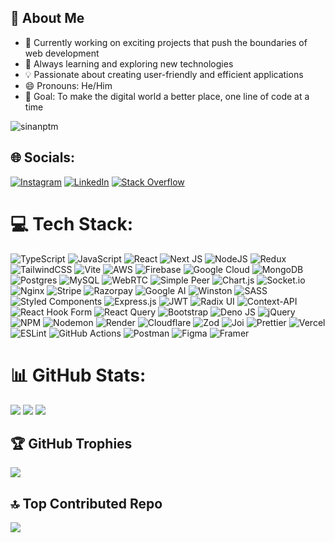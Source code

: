 ## 💫 About Me

- 🚀 Currently working on exciting projects that push the boundaries of web development
- 🌱 Always learning and exploring new technologies
- 💡 Passionate about creating user-friendly and efficient applications
- 😄 Pronouns: He/Him
- 🎯 Goal: To make the digital world a better place, one line of code at a time

<p align="left"> 
  <img src="https://komarev.com/ghpvc/?username=sinanptm&label=Profile%20views&color=0e75b6&style=flat" alt="sinanptm" /> 
</p>

## 🌐 Socials:
[![Instagram](https://img.shields.io/badge/Instagram-%23E4405F.svg?logo=Instagram&logoColor=white)](https://instagram.com/si_an_z) 
[![LinkedIn](https://img.shields.io/badge/LinkedIn-%230077B5.svg?logo=linkedin&logoColor=white)](https://linkedin.com/in/muhammed-sinan-1950b3290) 
[![Stack Overflow](https://img.shields.io/badge/-Stackoverflow-FE7A16?logo=stack-overflow&logoColor=white)](https://stackoverflow.com/users/25472984)

# 💻 Tech Stack:
![TypeScript](https://img.shields.io/badge/typescript-%23007ACC.svg?style=flat&logo=typescript&logoColor=white) 
![JavaScript](https://img.shields.io/badge/javascript-%23323330.svg?style=flat&logo=javascript&logoColor=%23F7DF1E) 
![React](https://img.shields.io/badge/react-%2320232a.svg?style=flat&logo=react&logoColor=%2361DAFB) 
![Next JS](https://img.shields.io/badge/Next-black?style=flat&logo=next.js&logoColor=white) 
![NodeJS](https://img.shields.io/badge/node.js-6DA55F?style=flat&logo=node.js&logoColor=white) 
![Redux](https://img.shields.io/badge/redux-%23593d88.svg?style=flat&logo=redux&logoColor=white) 
![TailwindCSS](https://img.shields.io/badge/tailwindcss-%2338B2AC.svg?style=flat&logo=tailwind-css&logoColor=white) 
![Vite](https://img.shields.io/badge/vite-%23646CFF.svg?style=flat&logo=vite&logoColor=white) 
![AWS](https://img.shields.io/badge/AWS-%23FF9900.svg?style=flat&logo=amazon-aws&logoColor=white) 
![Firebase](https://img.shields.io/badge/firebase-%23039BE5.svg?style=flat&logo=firebase) 
![Google Cloud](https://img.shields.io/badge/GoogleCloud-%234285F4.svg?style=flat&logo=google-cloud&logoColor=white) 
![MongoDB](https://img.shields.io/badge/MongoDB-%234ea94b.svg?style=flat&logo=mongodb&logoColor=white) 
![Postgres](https://img.shields.io/badge/postgres-%23316192.svg?style=flat&logo=postgresql&logoColor=white) 
![MySQL](https://img.shields.io/badge/mysql-4479A1.svg?style=flat&logo=mysql&logoColor=white) 
![WebRTC](https://img.shields.io/badge/WebRTC-333333?style=flat&logo=webrtc&logoColor=white)
![Simple Peer](https://img.shields.io/badge/Simple_Peer-4A154B?style=flat&logo=webrtc&logoColor=white)
![Chart.js](https://img.shields.io/badge/chart.js-F5788D.svg?style=flat&logo=chart.js&logoColor=white) 
![Socket.io](https://img.shields.io/badge/Socket.io-black?style=flat&logo=socket.io&badgeColor=010101) 
![Nginx](https://img.shields.io/badge/nginx-%23009639.svg?style=flat&logo=nginx&logoColor=white) 
![Stripe](https://img.shields.io/badge/stripe-%236464FF.svg?style=flat&logo=stripe&logoColor=white) 
![Razorpay](https://img.shields.io/badge/razorpay-%2300A7E1.svg?style=flat&logo=razorpay&logoColor=white)
![Google AI](https://img.shields.io/badge/Google_AI-4285F4?style=flat&logo=google&logoColor=white)
![Winston](https://img.shields.io/badge/Winston-231F20?style=flat&logo=winston&logoColor=white)
![SASS](https://img.shields.io/badge/SASS-hotpink.svg?style=flat&logo=SASS&logoColor=white) 
![Styled Components](https://img.shields.io/badge/styled--components-DB7093?style=flat&logo=styled-components&logoColor=white) 
![Express.js](https://img.shields.io/badge/express.js-%23404d59.svg?style=flat&logo=express&logoColor=%2361DAFB) 
![JWT](https://img.shields.io/badge/JWT-black?style=flat&logo=JSON%20web%20tokens) 
![Radix UI](https://img.shields.io/badge/radix%20ui-161618.svg?style=flat&logo=radix-ui&logoColor=white) 
![Context-API](https://img.shields.io/badge/Context--Api-000000?style=flat&logo=react) 
![React Hook Form](https://img.shields.io/badge/React%20Hook%20Form-%23EC5990.svg?style=flat&logo=reacthookform&logoColor=white) 
![React Query](https://img.shields.io/badge/-React%20Query-FF4154?style=flat&logo=react%20query&logoColor=white) 
![Bootstrap](https://img.shields.io/badge/bootstrap-%238511FA.svg?style=flat&logo=bootstrap&logoColor=white) 
![Deno JS](https://img.shields.io/badge/deno%20js-000000?style=flat&logo=deno&logoColor=white) 
![jQuery](https://img.shields.io/badge/jquery-%230769AD.svg?style=flat&logo=jquery&logoColor=white) 
![NPM](https://img.shields.io/badge/NPM-%23CB3837.svg?style=flat&logo=npm&logoColor=white) 
![Nodemon](https://img.shields.io/badge/NODEMON-%23323330.svg?style=flat&logo=nodemon&logoColor=%BBDEAD) 
![Render](https://img.shields.io/badge/Render-%46E3B7.svg?style=flat&logo=render&logoColor=white) 
![Cloudflare](https://img.shields.io/badge/Cloudflare-F38020?style=flat&logo=Cloudflare&logoColor=white) 
![Zod](https://img.shields.io/badge/zod-%233068b7.svg?style=flat&logo=zod&logoColor=white) 
![Joi](https://img.shields.io/badge/Joi-0080FF?style=flat&logo=joi&logoColor=white)
![Prettier](https://img.shields.io/badge/Prettier-F7B93E?style=flat&logo=prettier&logoColor=black)
![Vercel](https://img.shields.io/badge/vercel-%23000000.svg?style=flat&logo=vercel&logoColor=white) 
![ESLint](https://img.shields.io/badge/ESLint-4B3263?style=flat&logo=eslint&logoColor=white) 
![GitHub Actions](https://img.shields.io/badge/github%20actions-%232671E5.svg?style=flat&logo=githubactions&logoColor=white) 
![Postman](https://img.shields.io/badge/Postman-FF6C37?style=flat&logo=postman&logoColor=white) 
![Figma](https://img.shields.io/badge/figma-%23F24E1E.svg?style=flat&logo=figma&logoColor=white) 
![Framer](https://img.shields.io/badge/Framer-black?style=flat&logo=framer&logoColor=blue) 


# 📊 GitHub Stats:
![](https://github-readme-stats.vercel.app/api?username=sinanptm&theme=dark&hide_border=false&include_all_commits=true&count_private=true)
![](https://github-readme-streak-stats.herokuapp.com/?user=sinanptm&theme=dark&hide_border=false)
![](https://github-readme-stats.vercel.app/api/top-langs/?username=sinanptm&theme=dark&hide_border=false&include_all_commits=true&count_private=true&layout=compact)

## 🏆 GitHub Trophies
![](https://github-profile-trophy.vercel.app/?username=sinanptm&theme=radical&no-frame=false&no-bg=true&margin-w=4)


## 🔝 Top Contributed Repo
![](https://github-contributor-stats.vercel.app/api?username=sinanptm&limit=5&theme=dark&combine_all_yearly_contributions=true)

<!-- Proudly created with GPRM ( https://gprm.itsvg.in ) -->
